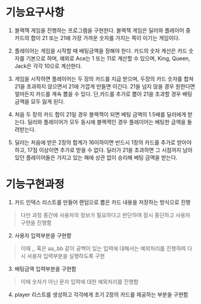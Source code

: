 # 기능요구사항

1. 블랙잭 게임을 진행하는 프로그램을 구현한다. 
   블랙잭 게임은 딜러와 플레이어 중 카드의 합이 21 또는 21에 가장 가까운 숫자를 가지는 쪽이 이기는 게임이다.

2. 플레이어는 게임을 시작할 때 배팅금액을 정해야 한다. 카드의 숫자 계산은 카드 숫자를 기본으로 하며, 
   예외로 Ace는 1 또는 11로 계산할 수 있으며, King, Queen, Jack은 각각 10으로 계산한다.

3. 게임을 시작하면 플레이어는 두 장의 카드를 지급 받으며, 
   두장의 카드 숫자를 합쳐 21을 초과하지 않으면서 21에 가깝게 만들면 이긴다.
   21을 넘지 않을 경우 원한다면 얼마든지 카드를 계속 뽑을 수 있다. 
   단,카드를 추가로 뽑아 21을 초과할 경우 배팅 금액을 모두 잃게 된다.

4. 처음 두 장의 카드 합이 21일 경우 블랙잭이 되면 베팅 금액의 1.5배를 딜러에게 받는다. 
   딜러와 플레이어가 모두 동시에 블랙잭인 경우 플레이어는 베팅한 금액을 돌려받는다.

5. 딜러는 처음에 받은 2장의 합계가 16이하이면 반드시 1장의 카드를 추가로 받아야 하고, 17점 이상이면 추가로 받을 수 없다. 
   딜러가 21을 초과하면 그 시점까지 남아 있던 플레이어들은 가지고 있는 패에 상관 없이 승리해 베팅 금액을 받는다.

# 기능구현과정

1. 카드 인덱스 리스트를 만들어 랜덤으로 뽑은 카드 내용을 저장하는 방식으로 진행
> 다만 과정 중간에 사용자의 정보가 필요하다고 판단하여 잠시 중단하고 사용자 구현을 진행함

2. 사용자 입력부분을 구현함 
> 이때 ,, 혹은 aa,,bb 같이 공백이 있는 입력에 대해서는 예외처리를 진행하여 다시 사용자 입력부분을 실행하도록 구현

3. 배팅금액 입력부분을 구현함
> 이때 숫자가 아닌 문자 입력에 대한 예외처리를 진행함

4. player 리스트를 생성하고 각각에게 초기 2장의 카드를 제공하는 부분을 구현함
